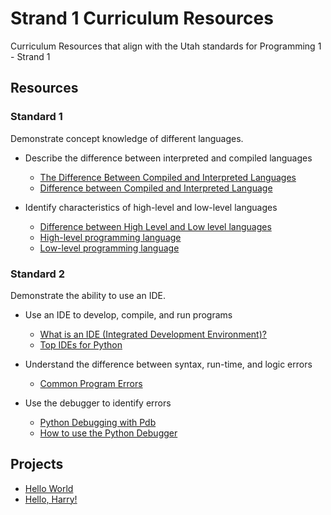 # Strand 1 Curriculum Resources
Curriculum Resources that align with the Utah standards for Programming 1 - Strand 1

## Resources

### Standard 1
Demonstrate concept knowledge of different languages.
* Describe the difference between interpreted and compiled languages
  * [The Difference Between Compiled and Interpreted Languages](https://medium.com/young-coder/the-difference-between-compiled-and-interpreted-languages-d54f66aa71f0)
  * [Difference between Compiled and Interpreted Language](https://www.geeksforgeeks.org/difference-between-compiled-and-interpreted-language/)


* Identify characteristics of high-level and low-level languages
  * [Difference between High Level and Low level languages](https://www.geeksforgeeks.org/difference-between-high-level-and-low-level-languages/)
  * [High-level programming language](https://en.wikipedia.org/wiki/High-level_programming_language)
  * [Low-level programming language](https://en.wikipedia.org/wiki/Low-level_programming_language)

### Standard 2
Demonstrate the ability to use an IDE.
* Use an IDE to develop, compile, and run programs
  * [What is an IDE (Integrated Development Environment)?](https://en.wikipedia.org/wiki/Integrated_development_environment)
  * [Top IDEs for Python](https://realpython.com/python-ides-code-editors-guide/)


* Understand the difference between syntax, run-time, and logic errors
  * [Common Program Errors](https://www.openbookproject.net/thinkcs/python/english2e/app_a.html)


* Use the debugger to identify errors
  * [Python Debugging with Pdb](https://realpython.com/python-debugging-pdb/)
  * [How to use the Python Debugger](https://www.digitalocean.com/community/tutorials/how-to-use-the-python-debugger)

## Projects
* [Hello World](./projects/hello_world.md)
* [Hello, Harry!](./projects/hi_harry.md)
